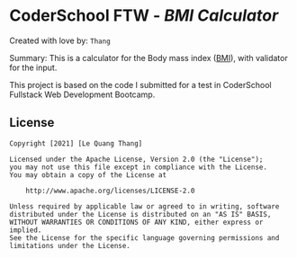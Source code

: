# CoderSchool FTW - _BMI Calculator_

Created with love by: `Thang`

<!-- View online at: [https://balder-the-hero.netlify.app/](https://balder-the-hero.netlify.app/) -->
<!-- TODO: 🎉 Public online to CodePen/Repl.it/CodeSandbox/Netlify then update the link here -->

Summary: This is a calculator for the Body mass index (<a href="https://en.wikipedia.org/wiki/Body_mass_index">BMI</a>), with validator for the input.

This project is based on the code I submitted for a test in CoderSchool Fullstack Web Development Bootcamp.

<!-- ## Video Walkthrough
Here's a walkthrough of implemented user stories.

<a href="https://balder-the-hero.netlify.app/"><img src="http://g.recordit.co/0jt4V7Rhy7.gif" max-height="400"></a>
-->

<!-- TODO: 🎬 Make a gif and show here -->

## License

    Copyright [2021] [Le Quang Thang]

    Licensed under the Apache License, Version 2.0 (the "License");
    you may not use this file except in compliance with the License.
    You may obtain a copy of the License at

        http://www.apache.org/licenses/LICENSE-2.0

    Unless required by applicable law or agreed to in writing, software
    distributed under the License is distributed on an "AS IS" BASIS,
    WITHOUT WARRANTIES OR CONDITIONS OF ANY KIND, either express or implied.
    See the License for the specific language governing permissions and
    limitations under the License.
